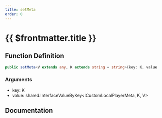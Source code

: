 ```yaml
---
title: setMeta
order: 0
---
```


# {{ $frontmatter.title }}

## Function Definition

```ts
public setMeta<V extends any, K extends string = string>(key: K, value: shared.InterfaceValueByKey<ICustomLocalPlayerMeta, K, V>): void;
```

### Arguments

* key: K
* value: shared.InterfaceValueByKey\<ICustomLocalPlayerMeta, K, V\>

## Documentation

<!--@include: ./parts/setMeta.md-->
